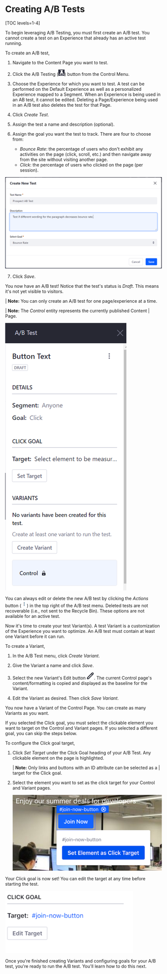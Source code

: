 # Creating A/B Tests

[TOC levels=1-4]

To begin leveraging A/B Testing, you must first create an A/B test. You cannot
create a test on an Experience that already has an active test running.

To create an A/B test,

1.  Navigate to the Content Page you want to test.

2.  Click the A/B Testing (![AB Testing](../../../images-dxp/icon-ab-testing.png))
    button from the Control Menu.

3.  Choose the Experience for which you want to test. A test can be performed on
    the Default Experience as well as a personalized Experience mapped to a
    Segment. When an Experience is being used in an AB test, it cannot be
    edited. Deleting a Page/Experience being used in an A/B test also deletes
    the test for that Page.

4.  Click *Create Test*.

5.  Assign the test a name and description (optional).

6.  Assign the goal you want the test to track. There are four to choose from:

    - *Bounce Rate*: the percentage of users who don't exhibit any activities on
      the page (click, scroll, etc.) and then navigate away from the site
      without visiting another page.
    - *Click*: the percentage of users who clicked on the page (per session).

<!--
    - *Scroll Depth*: the average depth users scrolled down on the page.
    - *Time On Page*: the average duration users spent on the page.
-->

![Figure 1: Fill out the form to create your A/B test.](../../../images-dxp/create-ab-test.png)

7.  Click *Save*.

You now have an A/B test! Notice that the test's status is *Draft*. This means
it's not yet visible to visitors.

| **Note:** You can only create an A/B test for one page/experience at a time.

| **Note:** The *Control* entity represents the currently published Content
| Page.

![Figure 2: You now have an A/B test, but there are additional configurations you can apply.](../../../images-dxp/new-ab-test.png)

You can always edit or delete the new A/B test by clicking the *Actions* button
(![Actions](../../../images-dxp/icon-actions.png)) in the top right of the A/B
test menu. Deleted tests are not recoverable (i.e., not sent to the Recycle
Bin). These options are not available for an active test.

Now it's time to create your test Variant(s). A test Variant is a customization
of the Experience you want to optimize. An A/B test must contain at least one
Variant before it can run.

To create a Variant,

1.  In the A/B Test menu, click *Create Variant*.

2.  Give the Variant a name and click *Save*.

3.  Select the new Variant's Edit button
    ![Edit](../../../images-dxp/icon-edit.png). The current Control page's
    content/formatting is copied and displayed as the baseline for the Variant.

4.  Edit the Variant as desired. Then click *Save Variant*.

You now have a Variant of the Control Page. You can create as many Variants as
you want.

If you selected the Click goal, you must select the clickable element you want
to target on the Control and Variant pages. If you selected a different goal,
you can skip the steps below.

To configure the Click goal target,

1.  Click *Set Target* under the Click Goal heading of your A/B Test. Any
    clickable element on the page is highlighted.

    | **Note:** Only links and buttons with an ID attribute can be selected as a
    | target for the Click goal.

2.  Select the element you want to set as the click target for your Control and
    Variant pages.

    ![Figure 3: Set the click target to be tracked.](../../../images-dxp/set-click-target.png)

Your Click goal is now set! You can edit the target at any time before starting
the test.

![Figure 4: Once the click target is set, you can run the A/B test.](../../../images-dxp/click-goal-set.png)

Once you're finished creating Variants and configuring goals for your A/B test,
you're ready to run the A/B test. You'll learn how to do this next.
